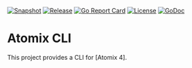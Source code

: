 [![Snapshot](https://github.com/atomix/cli/actions/workflows/build.yml/badge.svg)](https://github.com/atomix/cli/actions/workflows/build.yml)
[![Release](https://github.com/atomix/cli/actions/workflows/release.yml/badge.svg)](https://github.com/atomix/cli/actions/workflows/release.yml)
[![Go Report Card](https://goreportcard.com/badge/github.com/atomix/cli)](https://goreportcard.com/report/github.com/atomix/cli)
[![License](https://img.shields.io/badge/License-Apache%202.0-blue.svg)](https://github.com/gojp/goreportcard/blob/master/LICENSE)
[![GoDoc](https://godoc.org/github.com/atomix/cli?status.svg)](https://godoc.org/github.com/atomix/cli)


# Atomix CLI

This project provides a CLI for [Atomix 4].
